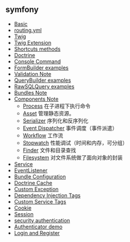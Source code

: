 ## symfony

- [Basic](Basic.md)
- [routing.yml](routing.yml.md)
- [Twig](Twig.md)
- [Twig Extension](TwigExtension.md)
- [Shortcuts methods](ShortcutsMethods.md)
- [Doctrine](Doctrine.md)
- [Console Command](Console.md)
- [FormBuilder examples](FormBuilder.md "FormBuilder")
- [Validation Note](Validation.md) 
- [QueryBuilder examples](QueryBuilder.md "QueryBuilder")
- [RawSQLQuery examples](RawSQLQuery.md "RawSQLQuery")  
- [Bundles Note](MyBundles.md) 
- [Components Note](Components/README.md) 
	- [Process](Components/Process.md) 在子进程下执行命令
	- [Asset](Components/Asset.md) 管理静态资源。 
	- [Serializer](Components/Serializer.md) 序列化和反序列化
	- [Event Dispatcher](Components/EventDispatcher.md) 事件调度（事件派遣）
	- [Workflow](Components/Workflow.md) 工作流
	- [Stopwatch](Components/Stopwatch.md) 性能调试（时间和内存，可分组）
	- [Finder](Components/Finder.md) 文件和目录查找
	- [Filesystem](Components/Filesystem.md) 对文件系统做了面向对象的封装
- [Service](Service.md)
- [EventListener](EventListener.md)
- [Bundle Configuration](BundleConfiguration.md)
- [Doctrine Cache](DoctrineCache.md)
- [Custom Exception](CustomException.md)
- [Dependency Injection Tags](DependencyInjectionTags.md)
- [Custom Service Tags](CustomServiceTags.md)
- [Cookie](cookie.md)
- [Session](session.md)
- [security authentication](security-authentication.md)
- [Authenticator demo](Authenticator-demo.md)
- [Login and Register](LoginAndRegister.md)